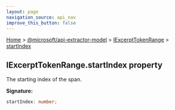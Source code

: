 ```yaml
---
layout: page
navigation_source: api_nav
improve_this_button: false
---
```



[Home](./index.md) &gt; [@microsoft/api-extractor-model](./api-extractor-model.md) &gt; [IExcerptTokenRange](./api-extractor-model.iexcerpttokenrange.md) &gt; [startIndex](./api-extractor-model.iexcerpttokenrange.startindex.md)

## IExcerptTokenRange.startIndex property

The starting index of the span.

<b>Signature:</b>

```typescript
startIndex: number;
```
